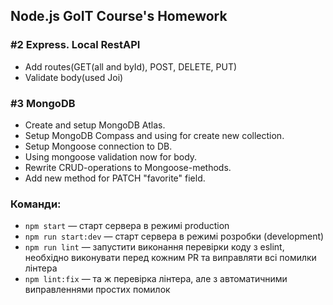 ## Node.js GoIT Course's Homework

### #2 Express. Local RestAPI

- Add routes(GET(all and byId), POST, DELETE, PUT)
- Validate body(used Joi)

### #3 MongoDB

- Create and setup MongoDB Atlas.
- Setup MongoDB Compass and using for create new collection.
- Setup Mongoose connection to DB.
- Using mongoose validation now for body.
- Rewrite CRUD-operations to Mongoose-methods.
- Add new method for PATCH "favorite" field.

### Команди:

- `npm start` &mdash; старт сервера в режимі production
- `npm run start:dev` &mdash; старт сервера в режимі розробки (development)
- `npm run lint` &mdash; запустити виконання перевірки коду з eslint, необхідно виконувати перед кожним PR та виправляти всі помилки лінтера
- `npm lint:fix` &mdash; та ж перевірка лінтера, але з автоматичними виправленнями простих помилок
